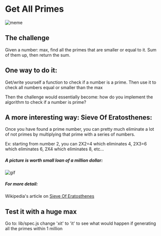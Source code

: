 # Get All Primes #
![meme](https://i.imgflip.com/1d6g4k.jpg)

## The challenge  ##
Given a number: max, find all the primes that are smaller or equal to it.
Sum of them up, then return the sum.

## One way to do it: ##
Get/write yourself a function to check if a number is a prime.
Then use it to check all numbers equal or smaller than the max

Then the challenge would essentially become: how do you implement the algorithm 
to check if a number is prime?

## A more interesting way: Sieve Of Eratosthenes: ##
Once you have found a prime number, you can pretty much eliminate
a lot of not primes by multiplying that prime with a series of numbers.

Ex: starting from number 2, you can 2X2=4 which eliminates 4, 2X3=6 which eliminates 6,
2X4 which eliminates 8, etc...

##### A picture is worth small loan of a million dollar: #####
![gif](https://upload.wikimedia.org/wikipedia/commons/b/b9/Sieve_of_Eratosthenes_animation.gif)

##### For more detail: #####
Wikipedia's article on [Sieve Of Eratosthenes](https://en.wikipedia.org/wiki/Sieve_of_Eratosthenes)

## Test it with a huge max ##
Go to: lib/spec.js
change 'xit' to 'it' to see what would happen if generating all the primes within 1 million
